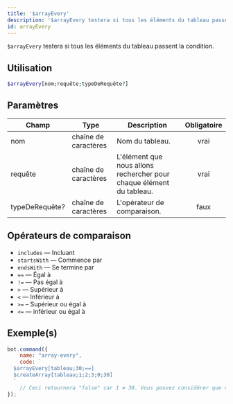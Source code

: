 ```yaml
---
title: '$arrayEvery'
description: '$arrayEvery testera si tous les éléments du tableau passent la condition.'
id: arrayEvery
---
```


`$arrayEvery` testera si tous les éléments du tableau passent la condition.

## Utilisation

```php
$arrayEvery[nom;requête;typeDeRequête?]
```

## Paramètres

| Champ          | Type                 | Description                                                          | Obligatoire |
| -------------- | -------------------- | -------------------------------------------------------------------- |:-----------:|
| nom            | chaîne de caractères | Nom du tableau.                                                      |    vrai     |
| requête        | chaîne de caractères | L'élément que nous allons rechercher pour chaque élément du tableau. |    vrai     |
| typeDeRequête? | chaîne de caractères | L'opérateur de comparaison.                                          |    faux     |

## Opérateurs de comparaison

* `includes` — Incluant
* `startsWith` — Commence par
* `endsWith` — Se termine par
* `==` — Égal à
* `!=` — Pas égal à
* `>` — Supérieur à
* `<` — Inférieur à
* `>=` – Supérieur ou égal à
* `<=` — inférieur ou égal à

## Exemple(s)

```javascript
bot.command({
    name: "array-every",
    code: `
  $arrayEvery[tableau;30;==]
  $createArray[tableau;1;2;3;0;30]
  `
    // Ceci retournera "false" car 1 ≠ 30. Vous pouvez considérer que c'est comme l'opérateur logique "et (&&)".
});
```
